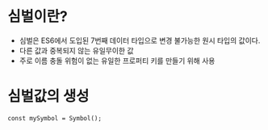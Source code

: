 # 심벌이란?
- 심벌은 ES6에서 도입된 7번째 데이터 타입으로 변경 불가능한 원시 타입의 값이다.
- 다른 값과 중복되지 않는 유일무이한 값
- 주로 이름 충돌 위험이 없는 유일한 프로퍼티 키를 만들기 위해 사용

# 심벌값의 생성
```
const mySymbol = Symbol();
```